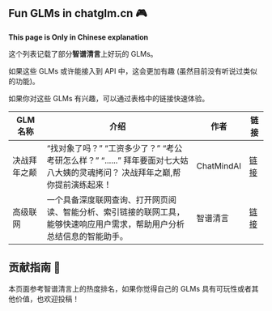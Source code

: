 ## Fun GLMs in chatglm.cn 🎮

**This page is Only in Chinese explanation**

这个列表记载了部分**智谱清言**上好玩的 GLMs。

如果这些 GLMs 或许能接入到 API 中，这会更加有趣 (虽然目前没有听说过类似的功能)。

如果你对这些 GLMs 有兴趣，可以通过表格中的链接快速体验。

| GLM 名称 | 介绍                                                                            | 作者         | 链接                                                             |
|--------|-------------------------------------------------------------------------------|------------|----------------------------------------------------------------|
| 决战拜年之颠 | “找对象了吗？”  “工资多少了？”  “考公考研怎么样？”  “......”  拜年要面对七大姑八大姨的灵魂拷问？  决战拜年之巅,帮你提前演练起来！ | ChatMindAI | [链接](https://chatglm.cn/main/gdetail/65bc598949828c64d52e6f44) |
| 高级联网   | 一个具备深度联网查询、打开网页阅读、智能分析、索引链接的联网工具，能够快速响应用户需求，帮助用户分析总结信息的智能助手。                  | 智谱清言       | [链接](https://chatglm.cn/main/gdetail/659e54b1b8006379b4b2abd6) |


## 贡献指南 🤝

本页面参考智谱清言上的热度排名，如果你觉得自己的 GLMs 具有可玩性或者其他价值，也欢迎投稿！